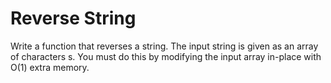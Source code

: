 # Reverse String

Write a function that reverses a string. The input string is given as an array of characters s.  You must do this by modifying the input array in-place with O(1) extra memory.
